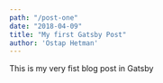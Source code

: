 ```yaml
---
path: "/post-one"
date: "2018-04-09"
title: "My first Gatsby Post"
author: 'Ostap Hetman'
---
```


This is my very fist blog post in Gatsby